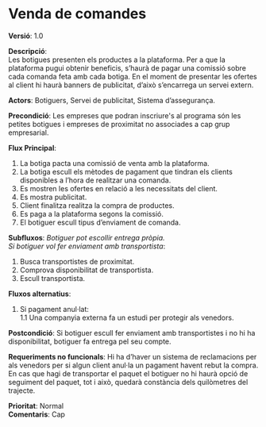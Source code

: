 # Venda de comandes
**Versió**: 1.0

**Descripció**:<br>
Les botigues presenten els productes a la plataforma. Per a que la plataforma pugui obtenir beneficis, s’haurà de pagar una comissió sobre cada comanda feta amb cada botiga. En el moment de presentar les ofertes al client hi haurà banners de publicitat, d’això s’encarrega un servei extern.<br>

**Actors**: Botiguers, Servei de publicitat, Sistema d’assegurança.

**Precondició**: Les empreses que podran inscriure's al programa són les petites botigues i empreses de proximitat no associades a cap grup empresarial.

**Flux Principal**:
1. La botiga pacta una comissió de venta amb la plataforma.<br>
2. La botiga escull els mètodes de pagament que tindran els clients disponibles a l’hora de realitzar una comanda.<br>
3. Es mostren les ofertes en relació a les necessitats del client.<br>
4. Es mostra publicitat.<br>
5. Client finalitza realitza la compra de productes.<br>
6. Es paga a la plataforma segons la comissió.<br>
7. El botiguer escull tipus d’enviament de comanda.<br>

**Subfluxos**:
*Botiguer pot escollir entrega pròpia.* <br>
*Si botiguer vol fer enviament amb transportista*: <br>
1. Busca transportistes de proximitat.<br>
2. Comprova disponibilitat de transportista.<br>
3. Escull transportista.<br>

**Fluxos alternatius**:
1. Si pagament anul·lat:<br>
   1.1 Una companyia externa  fa un estudi per protegir als venedors.<br>
   
**Postcondició**:
Si botiguer escull fer enviament amb transportistes i no hi ha disponibilitat, botiguer fa entrega pel seu compte.

**Requeriments no funcionals**:
Hi ha d’haver un sistema de reclamacions per als venedors per si algun client anul·la un pagament havent rebut la compra.<br>
En cas que hagi de transportar el paquet el botiguer no hi haurà opció de seguiment del paquet, tot i això, quedarà constància dels quilòmetres del trajecte. 

**Prioritat**: Normal<br>
**Comentaris**: Cap



